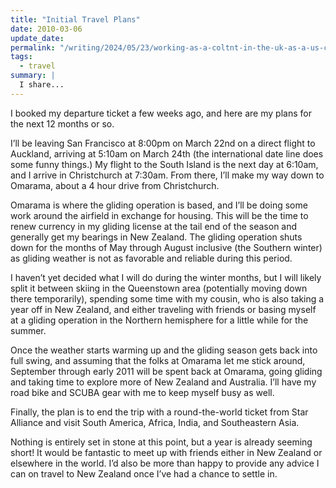 ```yaml
---
title: "Initial Travel Plans"
date: 2010-03-06
update_date: 
permalink: "/writing/2024/05/23/working-as-a-coltnt-in-the-uk-as-a-us-citizen/"
tags:
  - travel
summary: |
  I share...
---
```


I booked my departure ticket a few weeks ago, and here are my plans for the next 12 months or so.

I’ll be leaving San Francisco at 8:00pm on March 22nd on a direct flight to Auckland, arriving at 5:10am on March 24th (the international date line does some funny things.) My flight to the South Island is the next day at 6:10am, and I arrive in Christchurch at 7:30am. From there, I’ll make my way down to Omarama, about a 4 hour drive from Christchurch.

Omarama is where the gliding operation is based, and I’ll be doing some work around the airfield in exchange for housing. This will be the time to renew currency in my gliding license at the tail end of the season and generally get my bearings in New Zealand. The gliding operation shuts down for the months of May through August inclusive (the Southern winter) as gliding weather is not as favorable and reliable during this period.

I haven’t yet decided what I will do during the winter months, but I will likely split it between skiing in the Queenstown area (potentially moving down there temporarily), spending some time with my cousin, who is also taking a year off in New Zealand, and either traveling with friends or basing myself at a gliding operation in the Northern hemisphere for a little while for the summer.

Once the weather starts warming up and the gliding season gets back into full swing, and assuming that the folks at Omarama let me stick around, September through early 2011 will be spent back at Omarama, going gliding and taking time to explore more of New Zealand and Australia. I’ll have my road bike and SCUBA gear with me to keep myself busy as well.

Finally, the plan is to end the trip with a round-the-world ticket from Star Alliance and visit South America, Africa, India, and Southeastern Asia.

Nothing is entirely set in stone at this point, but a year is already seeming short! It would be fantastic to meet up with friends either in New Zealand or elsewhere in the world. I’d also be more than happy to provide any advice I can on travel to New Zealand once I’ve had a chance to settle in.